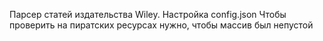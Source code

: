 Парсер статей издательства Wiley.
Настройка config.json
Чтобы проверить на пиратских ресурсах нужно, чтобы массив был непустой